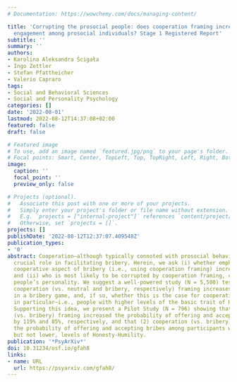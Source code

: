 ```yaml
---
# Documentation: https://wowchemy.com/docs/managing-content/

title: 'Corrupting the prosocial people: does cooperation framing increase bribery
  engagement among prosocial individuals? Stage 1 Registered Report'
subtitle: ''
summary: ''
authors:
- Karolina Aleksandra Ścigała
- Ingo Zettler
- Stefan Pfattheicher
- Valerio Capraro
tags:
- Social and Behavioral Sciences
- Social and Personality Psychology
categories: []
date: '2022-08-01'
lastmod: 2022-08-12T14:37:08+02:00
featured: false
draft: false

# Featured image
# To use, add an image named `featured.jpg/png` to your page's folder.
# Focal points: Smart, Center, TopLeft, Top, TopRight, Left, Right, BottomLeft, Bottom, BottomRight.
image:
  caption: ''
  focal_point: ''
  preview_only: false

# Projects (optional).
#   Associate this post with one or more of your projects.
#   Simply enter your project's folder or file name without extension.
#   E.g. `projects = ["internal-project"]` references `content/project/deep-learning/index.md`.
#   Otherwise, set `projects = []`.
projects: []
publishDate: '2022-08-12T12:37:07.409548Z'
publication_types:
- '0'
abstract: Cooperation—although typically connoted with prosocial behaviour—plays a
  crucial role in facilitating bribery. Herein, we ask (i) whether emphasizing the
  cooperative aspect of bribery (i.e., using cooperation framing) increases bribery,
  and (ii) who is most likely to be corrupted by cooperation framing, considering
  people’s personality. We suggest a well-powered study (N = 5,500) testing whether
  cooperation (vs. neutral and bribery, respectively) framing increases bribery engagement
  in a bribery game, and, if so, whether this is the case for cooperative individuals
  in particular—i.e., people with higher levels of the basic trait of Honesty-Humility.
  Supporting this idea, we present a Pilot Study (N = 796) showing that (1) cooperation
  (vs. bribery) framing increased the probability of offering and accepting bribes
  by 119% and 85%, respectively, and that (2) cooperation (vs. bribery) framing increased
  the probability of offering and accepting bribes among participants with higher,
  but not lower, levels of Honesty-Humility.
publication: '*PsyArXiv*'
doi: 10.31234/osf.io/gfah8
links:
- name: URL
  url: https://psyarxiv.com/gfah8/
---
```

